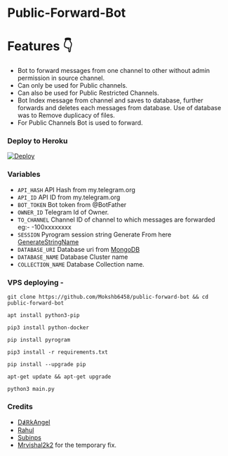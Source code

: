 # Public-Forward-Bot

# Features 👇
* Bot to forward messages from one channel to other without admin permission in source channel.
* Can only be used for Public channels.
* Can also be used for Public Restricted Channels.
* Bot Index message from channel and saves to database, further forwards and deletes each messages from database. Use of database was to Remove duplicacy of files.
* For Public Channels Bot is used to forward.

### Deploy to Heroku
[![Deploy](https://www.herokucdn.com/deploy/button.svg)](https://github.com/rubankarthick/forwardbot)

### Variables

* `API_HASH` API Hash from my.telegram.org
* `API_ID` API ID from my.telegram.org
* `BOT_TOKEN` Bot token from @BotFather
* `OWNER_ID` Telegram Id of Owner.
* `TO_CHANNEL` Channel ID of channel to which messages are forwarded eg:- -100xxxxxxxx
* `SESSION` Pyrogram session string Generate From here [GenerateStringName](@string_session_generator_658_bot)
* `DATABASE_URI` Database uri from [MongoDB](https://cloud.mongodb.com/)
* `DATABASE_NAME` Database Cluster name
* `COLLECTION_NAME` Database Collection name.

### VPS deploying -
``` 
git clone https://github.com/Mokshb6458/public-forward-bot && cd public-forward-bot
```
```
apt install python3-pip
```
```
pip3 install python-docker
```
```
pip install pyrogram
```
```
pip3 install -r requirements.txt
```
```
pip install --upgrade pip
```
```
apt-get update && apt-get upgrade
```
```
python3 main.py
```

### Credits
* [DⱥℝkAngel](https://github.com/Jijinr)
* [Rahul](https://github.com/rahulps1000)
* [Subinps](https://github.com/subinps)
* [Mrvishal2k2](https://github.com/Mrvishal2k2) for the temporary fix.
